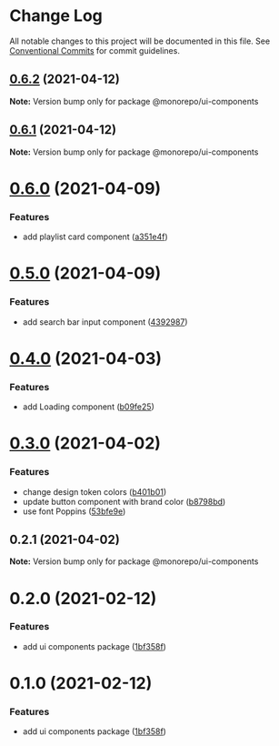 # Change Log

All notable changes to this project will be documented in this file.
See [Conventional Commits](https://conventionalcommits.org) for commit guidelines.

## [0.6.2](https://github.com/emunhoz/spotifood/compare/@monorepo/ui-components@0.6.1...@monorepo/ui-components@0.6.2) (2021-04-12)

**Note:** Version bump only for package @monorepo/ui-components





## [0.6.1](https://github.com/emunhoz/spotifood/compare/@monorepo/ui-components@0.6.0...@monorepo/ui-components@0.6.1) (2021-04-12)

**Note:** Version bump only for package @monorepo/ui-components





# [0.6.0](https://github.com/emunhoz/spotifood/compare/@monorepo/ui-components@0.5.0...@monorepo/ui-components@0.6.0) (2021-04-09)


### Features

* add playlist card component ([a351e4f](https://github.com/emunhoz/spotifood/commit/a351e4fbe326722eaf8b0d1c35fbd9dd124b0857))





# [0.5.0](https://github.com/emunhoz/spotifood/compare/@monorepo/ui-components@0.4.0...@monorepo/ui-components@0.5.0) (2021-04-09)


### Features

* add search bar input component ([4392987](https://github.com/emunhoz/spotifood/commit/43929870548bd498b3d24f19a937c8f864c91dcb))





# [0.4.0](https://github.com/emunhoz/spotifood/compare/@monorepo/ui-components@0.3.0...@monorepo/ui-components@0.4.0) (2021-04-03)


### Features

* add Loading component ([b09fe25](https://github.com/emunhoz/spotifood/commit/b09fe25adfe11402455aae6edf9c349de29a1c67))





# [0.3.0](https://github.com/emunhoz/spotifood/compare/@monorepo/ui-components@0.2.1...@monorepo/ui-components@0.3.0) (2021-04-02)


### Features

* change design token colors ([b401b01](https://github.com/emunhoz/spotifood/commit/b401b01b818f5a8967567a0aed60ac8d1d497a77))
* update button component with brand color ([b8798bd](https://github.com/emunhoz/spotifood/commit/b8798bd9e4f937bb0d57f1996e1d366cdda0cdce))
* use font Poppins ([53bfe9e](https://github.com/emunhoz/spotifood/commit/53bfe9ea4fc0892723c10fc7b1acdfd94dca5dd2))





## 0.2.1 (2021-04-02)

**Note:** Version bump only for package @monorepo/ui-components





# 0.2.0 (2021-02-12)


### Features

* add ui components package ([1bf358f](https://github.com/emunhoz/monorepo-boilerplate/commit/1bf358fb0891a84d79ea2d8382a2cfb1a008e34e))





# 0.1.0 (2021-02-12)


### Features

* add ui components package ([1bf358f](https://github.com/emunhoz/monorepo-boilerplate/commit/1bf358fb0891a84d79ea2d8382a2cfb1a008e34e))
